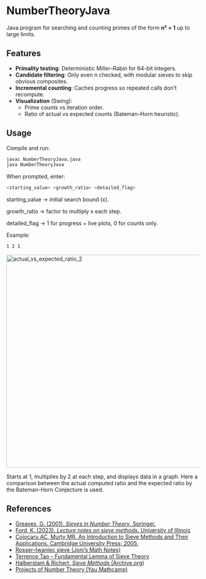# NumberTheoryJava

Java program for searching and counting primes of the form **n² + 1** up to large limits.

## Features
- **Primality testing**: Deterministic Miller–Rabin for 64-bit integers.  
- **Candidate filtering**: Only even n checked, with modular sieves to skip obvious composites.  
- **Incremental counting**: Caches progress so repeated calls don’t recompute.  
- **Visualization** (Swing):
  - Prime counts vs iteration order.
  - Ratio of actual vs expected counts (Bateman–Horn heuristic).

## Usage
Compile and run:
```bash
javac NumberTheoryJava.java
java NumberTheoryJava
```
When prompted, enter:
```bash
<starting_value> <growth_ratio> <detailed_flag>
```
starting_value → initial search bound (x).

growth_ratio → factor to multiply x each step.

detailed_flag → 1 for progress + live plots, 0 for counts only.

Example:
```bash
1 2 1
```
<img width="876" height="556" alt="actual_vs_expected_ratio_2" src="https://github.com/user-attachments/assets/1afc4fc7-4cca-4a94-a9a5-bf9e2de291f3" />


Starts at 1, multiplies by 2 at each step, and displays data in a graph. Here a comparison between the actual computed ratio and the expected ratio by the Bateman-Horn Conjecture is used.

## References

- [Greaves, G. (2001). *Sieves in Number Theory*. Springer.](https://www.cambridge.org/core/journals/mathematical-gazette/article/abs/sieves-in-number-theory-by-george-greaves-pp-304-70-2001-isbn-3-540-41647-1-springerverlag/E56156241A84930DEF5A2B168389FA25)
- [Ford, K. (2023). *Lecture notes on sieve methods*. University of Illinois](https://ford126.web.illinois.edu/sieve2023.pdf)  
- [Cojocaru AC, Murty MR. An Introduction to Sieve Methods and Their Applications. Cambridge University Press; 2005.](https://www.cambridge.org/core/books/an-introduction-to-sieve-methods-and-their-applications/A7B896FAE6B543D73F4FDBDA8609BAC6)  
- [Rosser–Iwaniec sieve (Joni’s Math Notes)](https://jonismathnotes.blogspot.com/2015/02/the-rosser-iwaniec-sieve.html)  
- [Terrence Tao – Fundamental Lemma of Sieve Theory](https://terrytao.wordpress.com/tag/fundamental-lemma-of-sieve-theory/)  
- [Halberstam & Richert, *Sieve Methods* (Archive.org)](https://archive.org/details/sievemethods0000halb/page/146/mode/2up)  
- [Projects of Number Theory (Yau Mathcamp)](https://drive.google.com/file/d/1pBrK-WRkFVC7FmIfD2RaWL9WXVg7ATBt/view)
